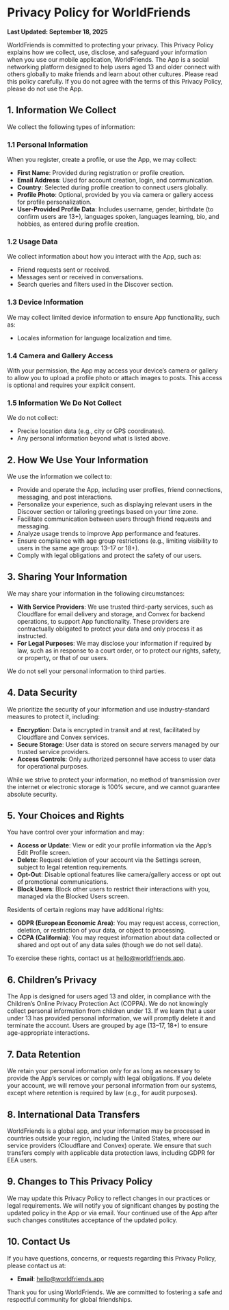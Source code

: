 # Privacy Policy for WorldFriends

**Last Updated: September 18, 2025**

WorldFriends is committed to protecting your privacy. This Privacy Policy explains how we collect, use, disclose, and safeguard your information when you use our mobile application, WorldFriends. The App is a social networking platform designed to help users aged 13 and older connect with others globally to make friends and learn about other cultures. Please read this policy carefully. If you do not agree with the terms of this Privacy Policy, please do not use the App.

## 1. Information We Collect

We collect the following types of information:

### 1.1 Personal Information
When you register, create a profile, or use the App, we may collect:
- **First Name**: Provided during registration or profile creation.
- **Email Address**: Used for account creation, login, and communication.
- **Country**: Selected during profile creation to connect users globally.
- **Profile Photo**: Optional, provided by you via camera or gallery access for profile personalization.
- **User-Provided Profile Data**: Includes username, gender, birthdate (to confirm users are 13+), languages spoken, languages learning, bio, and hobbies, as entered during profile creation.

### 1.2 Usage Data
We collect information about how you interact with the App, such as:
- Friend requests sent or received.
- Messages sent or received in conversations.
- Search queries and filters used in the Discover section.

### 1.3 Device Information
We may collect limited device information to ensure App functionality, such as:
- Locales information for language localization and time.

### 1.4 Camera and Gallery Access
With your permission, the App may access your device’s camera or gallery to allow you to upload a profile photo or attach images to posts. This access is optional and requires your explicit consent.

### 1.5 Information We Do Not Collect
We do not collect:
- Precise location data (e.g., city or GPS coordinates).
- Any personal information beyond what is listed above.

## 2. How We Use Your Information

We use the information we collect to:
- Provide and operate the App, including user profiles, friend connections, messaging, and post interactions.
- Personalize your experience, such as displaying relevant users in the Discover section or tailoring greetings based on your time zone.
- Facilitate communication between users through friend requests and messaging.
- Analyze usage trends to improve App performance and features.
- Ensure compliance with age group restrictions (e.g., limiting visibility to users in the same age group: 13–17 or 18+).
- Comply with legal obligations and protect the safety of our users.

## 3. Sharing Your Information

We may share your information in the following circumstances:
- **With Service Providers**: We use trusted third-party services, such as Cloudflare for email delivery and storage, and Convex for backend operations, to support App functionality. These providers are contractually obligated to protect your data and only process it as instructed.
- **For Legal Purposes**: We may disclose your information if required by law, such as in response to a court order, or to protect our rights, safety, or property, or that of our users.

We do not sell your personal information to third parties.

## 4. Data Security

We prioritize the security of your information and use industry-standard measures to protect it, including:
- **Encryption**: Data is encrypted in transit and at rest, facilitated by Cloudflare and Convex services.
- **Secure Storage**: User data is stored on secure servers managed by our trusted service providers.
- **Access Controls**: Only authorized personnel have access to user data for operational purposes.

While we strive to protect your information, no method of transmission over the internet or electronic storage is 100% secure, and we cannot guarantee absolute security.

## 5. Your Choices and Rights

You have control over your information and may:
- **Access or Update**: View or edit your profile information via the App’s Edit Profile screen.
- **Delete**: Request deletion of your account via the Settings screen, subject to legal retention requirements.
- **Opt-Out**: Disable optional features like camera/gallery access or opt out of promotional communications.
- **Block Users**: Block other users to restrict their interactions with you, managed via the Blocked Users screen.

Residents of certain regions may have additional rights:
- **GDPR (European Economic Area)**: You may request access, correction, deletion, or restriction of your data, or object to processing.
- **CCPA (California)**: You may request information about data collected or shared and opt out of any data sales (though we do not sell data).

To exercise these rights, contact us at hello@worldfriends.app.

## 6. Children’s Privacy

The App is designed for users aged 13 and older, in compliance with the Children’s Online Privacy Protection Act (COPPA). We do not knowingly collect personal information from children under 13. If we learn that a user under 13 has provided personal information, we will promptly delete it and terminate the account. Users are grouped by age (13–17, 18+) to ensure age-appropriate interactions.

## 7. Data Retention

We retain your personal information only for as long as necessary to provide the App’s services or comply with legal obligations. If you delete your account, we will remove your personal information from our systems, except where retention is required by law (e.g., for audit purposes).

## 8. International Data Transfers

WorldFriends is a global app, and your information may be processed in countries outside your region, including the United States, where our service providers (Cloudflare and Convex) operate. We ensure that such transfers comply with applicable data protection laws, including GDPR for EEA users.

## 9. Changes to This Privacy Policy

We may update this Privacy Policy to reflect changes in our practices or legal requirements. We will notify you of significant changes by posting the updated policy in the App or via email. Your continued use of the App after such changes constitutes acceptance of the updated policy.

## 10. Contact Us

If you have questions, concerns, or requests regarding this Privacy Policy, please contact us at:
- **Email**: hello@worldfriends.app

Thank you for using WorldFriends. We are committed to fostering a safe and respectful community for global friendships.

